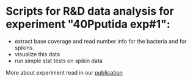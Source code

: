 # Scripts for R&D data analysis for experiment "40Pputida exp#1":
- extract base coverage and read number info for the bacteria and for spikins. 
- visualize this data
- run simple stat tests on spikin data

More about experiment read in our [publication](https://journals.asm.org/doi/pdf/10.1128/msystems.01280-22)
